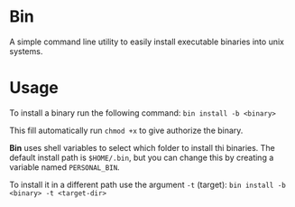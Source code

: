 # Bin
A simple command line utility to easily install executable binaries into unix systems.

# Usage
To install a binary run the following command:
`bin install -b <binary>`

This fill automatically run `chmod +x` to give authorize the binary.

**Bin** uses shell variables to select which folder to install thi binaries.
The default install path is `$HOME/.bin`, but you can change this by creating a variable named `PERSONAL_BIN`.

To install it in a different path use the argument `-t` (target):
`bin install -b <binary> -t <target-dir>`



